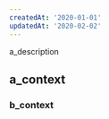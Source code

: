 ```yaml
---
createdAt: '2020-01-01'
updatedAt: '2020-02-02'
---
```


a_description
<!--more-->
## a_context
### b_context
